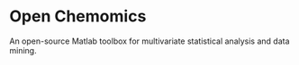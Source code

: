 # Open Chemomics
An open-source Matlab toolbox for multivariate statistical analysis and data mining.
